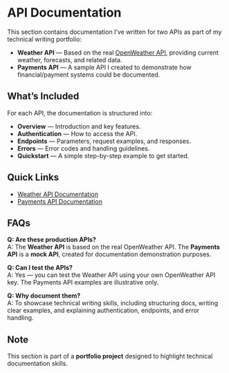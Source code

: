 # API Documentation
This section contains documentation I’ve written for two APIs as part of my technical writing portfolio:  

- **Weather API**  — Based on the real [OpenWeather API](https://openweathermap.org/api), providing current weather, forecasts, and related data.  
- **Payments API**  — A sample API I created to demonstrate how financial/payment systems could be documented.  


##  What’s Included
For each API, the documentation is structured into:

- **Overview** — Introduction and key features.  
- **Authentication** — How to access the API.  
- **Endpoints** — Parameters, request examples, and responses.  
- **Errors** — Error codes and handling guidelines.  
- **Quickstart** — A simple step-by-step example to get started.  


##  Quick Links
- [Weather API Documentation](weather/index.md)  
- [Payments API Documentation](payments/index.md)  


##  FAQs

**Q: Are these production APIs?**  
A: The **Weather API** is based on the real OpenWeather API. The **Payments API** is a **mock API**, created for documentation demonstration purposes.  

**Q: Can I test the APIs?**  
A: Yes — you can test the Weather API using your own OpenWeather API key. The Payments API examples are illustrative only.  

**Q: Why document them?**  
A: To showcase technical writing skills, including structuring docs, writing clear examples, and explaining authentication, endpoints, and error handling.  

##  Note
This section is part of a **portfolio project** designed to highlight technical documentation skills.  
